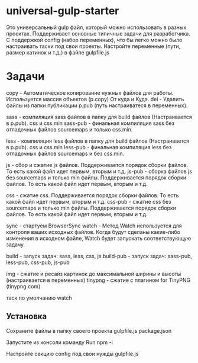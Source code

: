 # universal-gulp-starter
Это универсальный gulp файл, который можно использовать в разных проектах. Поддерживает основные типичные задачи для разработчика.
С поддержкой config (набор переменных), что бы легко можно было настраивать таски под свои проекты.
Настройте переменные (пути, размер катинок и т.д.) в файле gulpfile.js


# Задачи
copy - Автоматическое копирование нужных файлов для работы. Используется массив объектов (p.copy) От куда и Куда.
del - Удалить файлы из папки публикации p.pub (путь настраиватеся в переменных).

sass - компиляция sass файлов в папку для build файлов (Настраивается в p.pub). css и css.min
sass-pub - финальная компиляция sass без отладочных файлов sourcemaps и только css.min. 

less - компиляция less файлов в папку для build файлов (Настраивается в p.pub). css и css.min
less-pub - финальная компиляция less без отладочных файлов sourcemaps и без css.min.

js - сбор и сжатие js файлов. Поддерживается порядок сборки файлов. То есть какой файл идет первым, вторым и т.д.
js-pub - сборка файлов js без sourcemaps и только min файлы.  Поддерживается порядок сборки файлов. То есть какой файл идет первым, вторым и т.д.

css - сжатие css.  Поддерживается порядок сборки файлов. То есть какой файл идет первым, вторым и т.д.
css-pub - сжатие css без sourcemaps и только min файлы.  Поддерживается порядок сборки файлов. То есть какой файл идет первым, вторым и т.д.

sync - стартуем BrowserSync
watch - Метод Watch используется для контроля ваших исходных файлов. Когда будут сделаны какие-либо изменения в исходном файле, Watch будет запускать соответствующую задачу.

build - запуск задач: sass, less, css, js
build-pub - запуск задач: sass-pub, less-pub, css-pub, js-pub

img - сжатие и ресайз картинок до максимальной ширины и высоты (настраивается в переменных)
tinypng - сжатие с плагином for TinyPNG (tinypng.com)

таск по умолчанию watch

## Установка
Сохраните файлы в папку своего проекта
gulpfile.js
package.json

Запустите из консоли команду
Run npm -i

Настройте секцию config под свои нужды gulpfile.js

